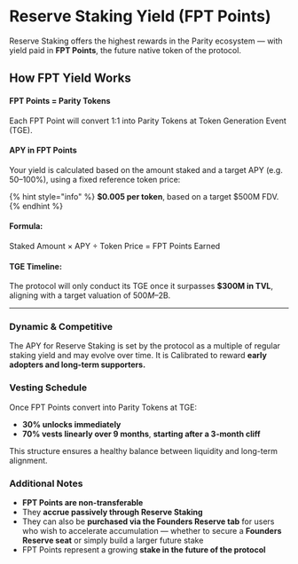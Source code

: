# Reserve Staking Yield (FPT Points)

Reserve Staking offers the highest rewards in the Parity ecosystem — with yield paid in **FPT Points**, the future native token of the protocol.

## How FPT Yield Works

#### FPT Points = Parity Tokens

Each FPT Point will convert 1:1 into Parity Tokens at Token Generation Event (TGE).

#### APY in FPT Points

Your yield is calculated based on the amount staked and a target APY (e.g. 50–100%), using a fixed reference token price:

{% hint style="info" %}
**$0.005 per token**, based on a target $500M FDV.
{% endhint %}

#### Formula:

Staked Amount × APY ÷ Token Price = FPT Points Earned

#### TGE Timeline:

The protocol will only conduct its TGE once it surpasses **$300M in TVL**, aligning with a target valuation of $500M–$2B.

***

### Dynamic & Competitive

The APY for Reserve Staking is set by the protocol as a multiple of regular staking yield and may evolve over time. It is Calibrated to reward **early adopters and long-term supporters.**

### Vesting Schedule

Once FPT Points convert into Parity Tokens at TGE:

* **30% unlocks immediately**
* **70% vests linearly over 9 months**, **starting after a 3-month cliff**

This structure ensures a healthy balance between liquidity and long-term alignment.

### Additional Notes

* **FPT Points are non-transferable**
* They **accrue passively through Reserve Staking**
* They can also be **purchased via the Founders Reserve tab** for users who wish to accelerate accumulation — whether to secure a **Founders Reserve seat** or simply build a larger future stake
* FPT Points represent a growing **stake in the future of the protocol**
